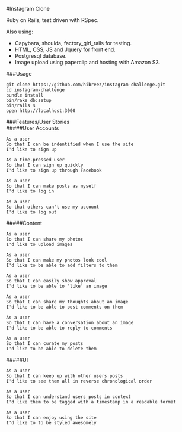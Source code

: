 #Instagram Clone

Ruby on Rails, test driven with RSpec.

Also using:  
* Capybara, shoulda, factory_girl_rails for testing.  
* HTML, CSS, JS and Jquery for front end.  
* Postgresql database.  
* Image upload using paperclip and hosting with Amazon S3.

###Usage
```
git clone https://github.com/hibreez/instagram-challenge.git
cd instagram-challenge
bundle install
bin/rake db:setup
bin/rails s
open http://localhost:3000
```

###Features/User Stories  
#####User Accounts
```
As a user
So that I can be indentified when I use the site
I'd like to sign up

As a time-pressed user
So that I can sign up quickly
I'd like to sign up through Facebook

As a user
So that I can make posts as myself
I'd like to log in

As a user
So that others can't use my account
I'd like to log out
```

#####Content
```
As a user
So that I can share my photos
I'd like to upload images

As a user
So that I can make my photos look cool
I'd like to be able to add filters to them

As a user
So that I can easily show approval
I'd like to be able to 'like' an image

As a user
So that I can share my thoughts about an image
I'd like to be able to post comments on them

As a user
So that I can have a conversation about an image
I'd like to be able to reply to comments

As a user
So that I can curate my posts 
I'd like to be able to delete them
```

#####UI
```
As a user
So that I can keep up with other users posts
I'd like to see them all in reverse chronological order

As a user
So that I can understand users posts in context
I'd like them to be tagged with a timestamp in a readable format

As a user
So that I can enjoy using the site
I'd like to to be styled awesomely
```
